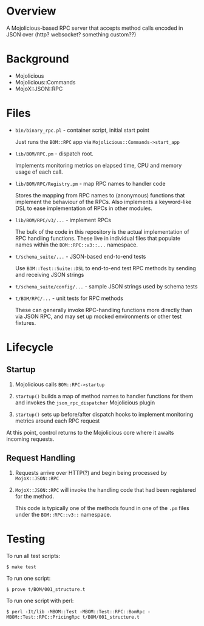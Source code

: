 # Overview

A Mojolicious-based RPC server that accepts method calls encoded in JSON over (http? websocket? something custom??)


# Background

 * Mojolicious
 * Mojolicious::Commands
 * MojoX::JSON::RPC


# Files

 * `bin/binary_rpc.pl` - container script, initial start point

   Just runs the `BOM::RPC` app via `Mojolicious::Commands->start_app`

 * `lib/BOM/RPC.pm` - dispatch root.

   Implements monitoring metrics on elapsed time, CPU and memory usage of each call.

 * `lib/BOM/RPC/Registry.pm` - map RPC names to handler code

   Stores the mapping from RPC names to (anonymous) functions that implement the behaviour of the RPCs.
   Also implements a keyword-like DSL to ease implementation of RPCs in other modules.

 * `lib/BOM/RPC/v3/...` - implement RPCs

   The bulk of the code in this repository is the actual implementation of RPC handling functions.
   These live in individual files that populate names within the `BOM::RPC::v3::...` namespace.

 * `t/schema_suite/...` - JSON-based end-to-end tests

   Use `BOM::Test::Suite::DSL` to end-to-end test RPC methods by sending and receiving JSON strings

 * `t/schema_suite/config/...` - sample JSON strings used by schema tests

 * `t/BOM/RPC/...` - unit tests for RPC methods

   These can generally invoke RPC-handling functions more directly than via JSON RPC, and may set up mocked environments or other test fixtures.


# Lifecycle

## Startup

 1. Mojolicious calls `BOM::RPC->startup`

 2. `startup()` builds a map of method names to handler functions for them and invokes the `json_rpc_dispatcher` Mojolicious plugin

 3. `startup()` sets up before/after dispatch hooks to implement monitoring metrics around each RPC request

At this point, control returns to the Mojolicious core where it awaits incoming requests.


## Request Handling

 1. Requests arrive over HTTP(?) and begin being processed by `MojoX::JSON::RPC`

 2. `MojoX::JSON::RPC` will invoke the handling code that had been registered for the method.

    This code is typically one of the methods found in one of the `.pm` files under the `BOM::RPC::v3::` namespace.


# Testing

To run all test scripts:

```
$ make test
```

To run one script:

```
$ prove t/BOM/001_structure.t
```

To run one script with perl:

```
$ perl -It/lib -MBOM::Test -MBOM::Test::RPC::BomRpc -MBOM::Test::RPC::PricingRpc t/BOM/001_structure.t
```

